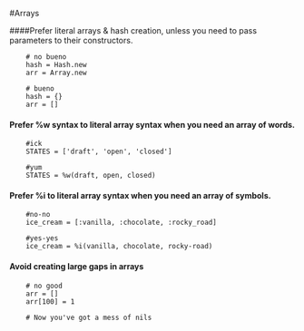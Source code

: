 #Arrays 

####Prefer literal arrays & hash creation, unless you need to pass parameters to their constructors.

		# no bueno
		hash = Hash.new
		arr = Array.new
		
		# bueno
		hash = {}
		arr = []

#### Prefer %w syntax to literal array syntax when you need an array of words.

		#ick
		STATES = ['draft', 'open', 'closed']
		
		#yum
		STATES = %w(draft, open, closed)
		
#### Prefer %i to literal array syntax when you need an array of symbols.

		#no-no
		ice_cream = [:vanilla, :chocolate, :rocky_road]
		
		#yes-yes
		ice_cream = %i(vanilla, chocolate, rocky-road)
		
#### Avoid creating large gaps in arrays

		# no good
		arr = []
		arr[100] = 1
		
		# Now you've got a mess of nils
		
		

